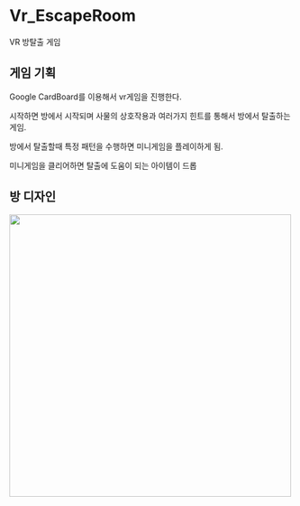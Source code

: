 # Vr_EscapeRoom
VR 방탈출 게임


## 게임 기획

Google CardBoard를 이용해서 vr게임을 진행한다.

시작하면 방에서 시작되며 사물의 상호작용과 여러가지 힌트를 통해서 방에서 탈출하는 게임.

방에서 탈출할때 특정 패턴을 수행하면 미니게임을 플레이하게 됨.

미니게임을 클리어하면 탈출에 도움이 되는 아이템이 드롭


## 방 디자인
<img src="https://github.com/akstjd31/VR_Project/assets/18045821/c0bc238e-5c70-4513-bf55-63c47c28071c" width="500px" height="500px">

<br><br>

